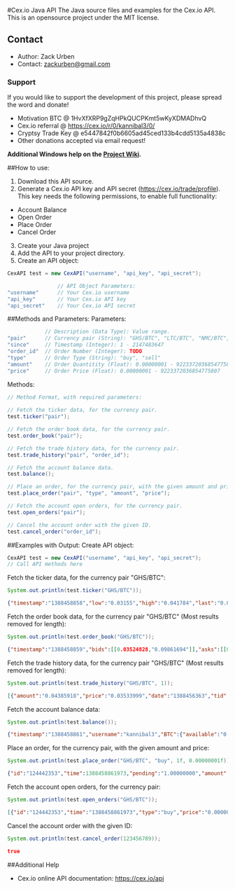 #Cex.io Java API
The Java source files and examples for the Cex.io API. This is an opensource project under the MIT license.

## Contact
* Author: Zack Urben
* Contact: zackurben@gmail.com

### Support
If you would like to support the development of this project, please spread the word and donate!

* Motivation BTC	@ 1HvXfXRP9gZqHPkQUCPKmt5wKyXDMADhvQ
* Cex.io referral	@ https://cex.io/r/0/kannibal3/0/
* Cryptsy Trade Key	@ e5447842f0b6605ad45ced133b4cdd5135a4838c
* Other donations accepted via email request!

**Additional Windows help on the [Project Wiki](https://github.com/zackurben/cex.io-api-java/wiki/Windows-Setup:-Basic-Help).**

##How to use:
1. Download this API source.
2. Generate a Cex.io API key and API secret (https://cex.io/trade/profile).
    This key needs the following permissions, to enable full functionality:
  * Account Balance
  * Open Order
  * Place Order
  * Cancel Order 
3. Create your Java project
4. Add the API to your project directory.
5. Create an API object:

```java 
CexAPI test = new CexAPI("username", "api_key", "api_secret");
```

```java 
				// API Object Parameters:
"username"		// Your Cex.io username
"api_key"		// Your Cex.io API key
"api_secret"	// Your Cex.io API secret
```

##Methods and Parameters:
Parameters:

```java 
			// Description (Data Type): Value range.
"pair"		// Currency pair (String): "GHS/BTC", "LTC/BTC", "NMC/BTC", "GHS/NMC", "BF1/BTC"
"since"		// Timestamp (Integer): 1 - 2147483647
"order_id"	// Order Number (Integer): TODO
"type"		// Order Type (String): "buy", "sell"
"amount"	// Order Quantitity (Float): 0.00000001 - 9223372036854775807
"price"		// Order Price (Float): 0.00000001 - 9223372036854775807
```

Methods:

```java 
// Method Format, with required parameters:
   
// Fetch the ticker data, for the currency pair.
test.ticker("pair");

// Fetch the order book data, for the currency pair.
test.order_book("pair");

// Fetch the trade history data, for the currency pair.
test.trade_history("pair", "order_id");

// Fetch the account balance data.
test.balance();

// Place an order, for the currency pair, with the given amount and price.
test.place_order("pair", "type", "amount", "price");

// Fetch the account open orders, for the currency pair.
test.open_orders("pair");

// Cancel the account order with the given ID.
test.cancel_order("order_id");
```
 
##Examples with Output:
Create API object:

```java 
CexAPI test = new CexAPI("username", "api_key", "api_secret");
// Call API methods here
```

Fetch the ticker data, for the currency pair "GHS/BTC":

```java
System.out.println(test.ticker("GHS/BTC"));
```

```json
{"timestamp":"1388458858","low":"0.03155","high":"0.041784","last":"0.03524828","volume":"93155.07390370","bid":"0.03524828","ask":"0.035248290000000002"}
```

Fetch the order book data, for the currency pair "GHS/BTC" (Most results removed for length):

```java
System.out.println(test.order_book("GHS/BTC"));
```

```json
{"timestamp":"1388458859","bids":[[0.03524828,"0.09861694"]],"asks":[[0.03524829,"6.33317172"]]}
```

Fetch the trade history data, for the currency pair "GHS/BTC" (Most results removed for length):

```java
System.out.println(test.trade_history("GHS/BTC", 1));
```

```json
[{"amount":"0.04385918","price":"0.03533999","date":"1388456363","tid":1893907}]
```

Fetch the account balance data:

```java
System.out.println(test.balance());
```

```json
{"timestamp":"1388458861","username":"kannibal3","BTC":{"available":"0.00000253","orders":"0.00000000"},"GHS":{"available":"0.07817099","orders":"0.00000000"},"IXC":{"available":"0.01365805"},"DVC":{"available":"0.38343789"},"NMC":{"available":"0.00000644","orders":"0.00000000"}}
```

Place an order, for the currency pair, with the given amount and price:

```java
System.out.println(test.place_order("GHS/BTC", "buy", 1f, 0.00000001f));
```

```json
{"id":"124442353","time":1388458861973,"pending":"1.00000000","amount":"1.00000000","type":"buy","price":"0.00000001"}
```

Fetch the account open orders, for the currency pair:

```java
System.out.println(test.open_orders("GHS/BTC"));
```

```json
[{"id":"124442353","time":"1388458861973","type":"buy","price":"0.00000001","amount":"1.00000000","pending":"1.00000000"}]
```

Cancel the account order with the given ID:

```java
System.out.println(test.cancel_order(123456789));
```

```json
true
```

##Additional Help
* Cex.io online API documentation: https://cex.io/api
